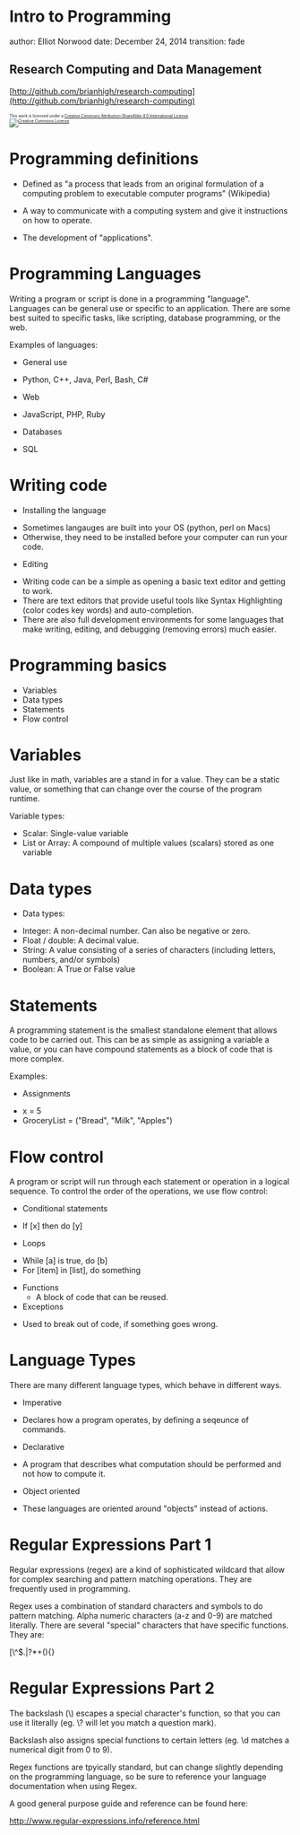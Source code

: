 Intro to Programming
========================================================
author: Elliot Norwood
date: December 24, 2014 
transition: fade

Research Computing and Data Management
-------------------------------------------------------
[http://github.com/brianhigh/research-computing](http://github.com/brianhigh/research-computing)

<small style="font-size:.5em">
This work is licensed under a <a rel="license" href="http://creativecommons.org/licenses/by-sa/4.0/">Creative Commons Attribution-ShareAlike 4.0 International License</a>.<br />
<a rel="license" href="http://creativecommons.org/licenses/by-sa/4.0/"><img alt="Creative Commons License" style="border-width:0" src="https://i.creativecommons.org/l/by-sa/4.0/88x31.png" /></a>
</small>

Programming definitions
========================================================

- Defined as "a process that leads from an original formulation of a computing problem to executable computer programs" (Wikipedia)

- A way to communicate with a computing system and give it instructions on how to operate.

- The development of "applications".

Programming Languages
========================================================

Writing a program or script is done in a programming "language". Languages can be general use or specific to an application. There are some best suited to specific tasks, like scripting, database programming, or the web.

Examples of languages:

- General use
 * Python, C++, Java, Perl, Bash, C#
- Web
 * JavaScript, PHP, Ruby
- Databases
 * SQL

Writing code
========================================================

- Installing the language
 * Sometimes langauges are built into your OS (python, perl on Macs)
 * Otherwise, they need to be installed before your computer can run your code.
- Editing
 * Writing code can be a simple as opening a basic text editor and getting to work.
 * There are text editors that provide useful tools like Syntax Highlighting (color codes key words) and auto-completion. 
 * There are also full development environments for some languages that make writing, editing, and debugging (removing errors) much easier.
 
Programming basics
========================================================
- Variables
- Data types
- Statements
- Flow control

Variables
========================================================
Just like in math, variables are a stand in for a value. They can be a static value, or something that can change over the course of the program runtime.
 
Variable types:
- Scalar: Single-value variable
- List or Array: A compound of multiple values (scalars) stored as one variable

Data types
========================================================

- Data types:
 * Integer: A non-decimal number. Can also be negative or zero.
 * Float / double: A decimal value. 
 * String: A value consisting of a series of characters (including letters, numbers, and/or symbols)
 * Boolean: A True or False value

Statements
========================================================
 
A programming statement is the smallest standalone element that allows code to be carried out. This can be as simple as assigning a variable a value, or you can have compound statements as a block of code that is more complex.

Examples:
 - Assignments
  * x = 5
  * GroceryList = ("Bread", "Milk", "Apples")


Flow control
========================================================

A program or script will run through each statement or operation in a logical sequence. To control the order of the operations, we use flow control: 

- Conditional statements
 * If [x] then do [y] 
- Loops
 * While [a] is true, do [b]
 * For [item] in [list], do something
- Functions
  * A block of code that can be reused.
- Exceptions
 * Used to break out of code, if something goes wrong.
 
Language Types
========================================================

There are many different language types, which behave in different ways.

- Imperative
 * Declares how a program operates, by defining a seqeunce of commands. 
- Declarative
 * A program that describes what computation should be performed and not how to compute it.
- Object oriented
 *  These languages are oriented around "objects" instead of actions. 
 
Regular Expressions Part 1
========================================================

Regular expressions (regex) are a kind of sophisticated wildcard that allow for complex searching and pattern matching operations. They are frequently used in programming.

Regex uses a combination of standard characters and symbols to do pattern matching. Alpha numeric characters (a-z and 0-9) are matched literally. There are several "special" characters that have specific functions. They are:

[\\\^\$.|?*+(){}



Regular Expressions Part 2
========================================================

The backslash (\\) escapes a special character's function, so that you can use it literally (eg. \\? will let you match a question mark).

Backslash also assigns special functions to certain letters (eg. \\d matches a numerical digit from 0 to 9).

Regex functions are tpyically standard, but can change slightly depending on the programming language, so be sure to reference your language documentation when using Regex. 

A good general purpose guide and reference can be found here:

http://www.regular-expressions.info/reference.html

